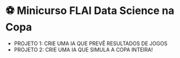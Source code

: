 # ⚽ Minicurso FLAI Data Science na Copa

- PROJETO 1: CRIE UMA IA QUE PREVÊ RESULTADOS DE JOGOS
- PROJETO 2: CRIE UMA IA QUE SIMULA A COPA INTEIRA!
